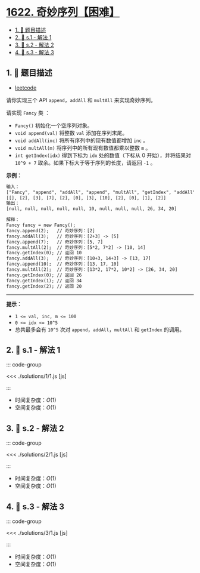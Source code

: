 # [1622. 奇妙序列【困难】](https://github.com/tnotesjs/TNotes.leetcode/tree/main/notes/1622.%20%E5%A5%87%E5%A6%99%E5%BA%8F%E5%88%97%E3%80%90%E5%9B%B0%E9%9A%BE%E3%80%91)

<!-- region:toc -->

- [1. 📝 题目描述](#1--题目描述)
- [2. 🎯 s.1 - 解法 1](#2--s1---解法-1)
- [3. 🎯 s.2 - 解法 2](#3--s2---解法-2)
- [4. 🎯 s.3 - 解法 3](#4--s3---解法-3)

<!-- endregion:toc -->

## 1. 📝 题目描述

- [leetcode](https://leetcode.cn/problems/fancy-sequence/)

请你实现三个 API `append`，`addAll` 和 `multAll` 来实现奇妙序列。

请实现 `Fancy` 类 ：

- `Fancy()` 初始化一个空序列对象。
- `void append(val)` 将整数 `val` 添加在序列末尾。
- `void addAll(inc)` 将所有序列中的现有数值都增加 `inc` 。
- `void multAll(m)` 将序列中的所有现有数值都乘以整数 `m` 。
- `int getIndex(idx)` 得到下标为 `idx` 处的数值（下标从 0 开始），并将结果对 `10^9 + 7` 取余。如果下标大于等于序列的长度，请返回 `-1` 。

**示例：**

```txt
输入：
["Fancy", "append", "addAll", "append", "multAll", "getIndex", "addAll", "append", "multAll", "getIndex", "getIndex", "getIndex"]
[[], [2], [3], [7], [2], [0], [3], [10], [2], [0], [1], [2]]
输出：
[null, null, null, null, null, 10, null, null, null, 26, 34, 20]

解释：
Fancy fancy = new Fancy();
fancy.append(2);   // 奇妙序列：[2]
fancy.addAll(3);   // 奇妙序列：[2+3] -> [5]
fancy.append(7);   // 奇妙序列：[5, 7]
fancy.multAll(2);  // 奇妙序列：[5*2, 7*2] -> [10, 14]
fancy.getIndex(0); // 返回 10
fancy.addAll(3);   // 奇妙序列：[10+3, 14+3] -> [13, 17]
fancy.append(10);  // 奇妙序列：[13, 17, 10]
fancy.multAll(2);  // 奇妙序列：[13*2, 17*2, 10*2] -> [26, 34, 20]
fancy.getIndex(0); // 返回 26
fancy.getIndex(1); // 返回 34
fancy.getIndex(2); // 返回 20
```

---

**提示：**

- `1 <= val, inc, m <= 100`
- `0 <= idx <= 10^5`
- 总共最多会有 `10^5` 次对 `append`，`addAll`，`multAll` 和 `getIndex` 的调用。

## 2. 🎯 s.1 - 解法 1

::: code-group

<<< ./solutions/1/1.js [js]

:::

- 时间复杂度：$O(1)$
- 空间复杂度：$O(1)$

## 3. 🎯 s.2 - 解法 2

::: code-group

<<< ./solutions/2/1.js [js]

:::

- 时间复杂度：$O(1)$
- 空间复杂度：$O(1)$

## 4. 🎯 s.3 - 解法 3

::: code-group

<<< ./solutions/3/1.js [js]

:::

- 时间复杂度：$O(1)$
- 空间复杂度：$O(1)$
